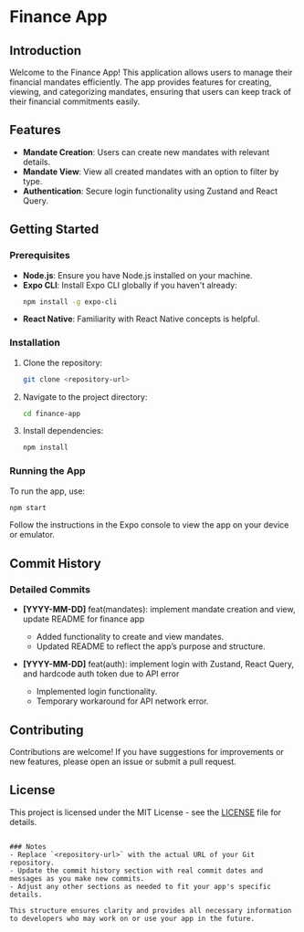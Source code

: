 # Finance App

## Introduction

Welcome to the Finance App! This application allows users to manage their financial mandates efficiently. The app provides features for creating, viewing, and categorizing mandates, ensuring that users can keep track of their financial commitments easily.

## Features

- **Mandate Creation**: Users can create new mandates with relevant details.
- **Mandate View**: View all created mandates with an option to filter by type.
- **Authentication**: Secure login functionality using Zustand and React Query.

## Getting Started

### Prerequisites

- **Node.js**: Ensure you have Node.js installed on your machine.
- **Expo CLI**: Install Expo CLI globally if you haven't already:
  ```bash
  npm install -g expo-cli
  ```
- **React Native**: Familiarity with React Native concepts is helpful.

### Installation

1. Clone the repository:

   ```bash
   git clone <repository-url>
   ```

2. Navigate to the project directory:

   ```bash
   cd finance-app
   ```

3. Install dependencies:
   ```bash
   npm install
   ```

### Running the App

To run the app, use:

```bash
npm start
```

Follow the instructions in the Expo console to view the app on your device or emulator.

## Commit History

### Detailed Commits

- **[YYYY-MM-DD]** feat(mandates): implement mandate creation and view, update README for finance app

  - Added functionality to create and view mandates.
  - Updated README to reflect the app’s purpose and structure.

- **[YYYY-MM-DD]** feat(auth): implement login with Zustand, React Query, and hardcode auth token due to API error
  - Implemented login functionality.
  - Temporary workaround for API network error.

## Contributing

Contributions are welcome! If you have suggestions for improvements or new features, please open an issue or submit a pull request.

## License

This project is licensed under the MIT License - see the [LICENSE](LICENSE) file for details.

```

### Notes
- Replace `<repository-url>` with the actual URL of your Git repository.
- Update the commit history section with real commit dates and messages as you make new commits.
- Adjust any other sections as needed to fit your app's specific details.

This structure ensures clarity and provides all necessary information to developers who may work on or use your app in the future.
```
